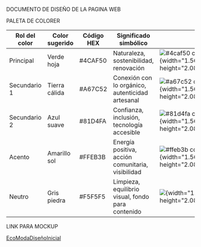 DOCUMENTO DE DISEÑO DE LA PAGINA WEB

PALETA DE COLORER

| Rol del color | Color sugerido | Código HEX | Significado simbólico                             | Imagen                                                                                    |
|---------------|----------------|------------|---------------------------------------------------|-------------------------------------------------------------------------------------------|
| Principal     | Verde hoja     | \#4CAF50   | Naturaleza, sostenibilidad, renovación            | ![\#4caf50 color image](media/image1.png){width="1.5625in" height="2.0833333333333335in"} |
| Secundario 1  | Tierra cálida  | \#A67C52   | Conexión con lo orgánico, autenticidad artesanal  | ![\#a67c52 color image](media/image2.png){width="1.5625in" height="2.0833333333333335in"} |
| Secundario 2  | Azul suave     | \#81D4FA   | Confianza, inclusión, tecnología accesible        | ![\#81d4fa color image](media/image3.png){width="1.5625in" height="2.0833333333333335in"} |
| Acento        | Amarillo sol   | \#FFEB3B   | Energía positiva, acción comunitaria, visibilidad | ![\#ffeb3b color image](media/image4.png){width="1.5625in" height="2.0833333333333335in"} |
| Neutro        | Gris piedra    | \#F5F5F5   | Limpieza, equilibrio visual, fondo para contenido | ![](media/image5.png){width="1.5625in" height="2.0833333333333335in"}                     |

LINK PARA MOCKUP

[EcoModaDiseñoInicial](https://semi-curse-18502707.figma.site/#inicio)
